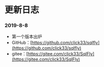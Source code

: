 # 更新日志 


### 2019-8-8
- 第一个版本出炉 
- GitHub：[https://github.com/click33/sqlfly](https://github.com/click33/sqlfly)
- gitee：[https://gitee.com/click33/SqlFly](https://gitee.com/click33/SqlFly)
